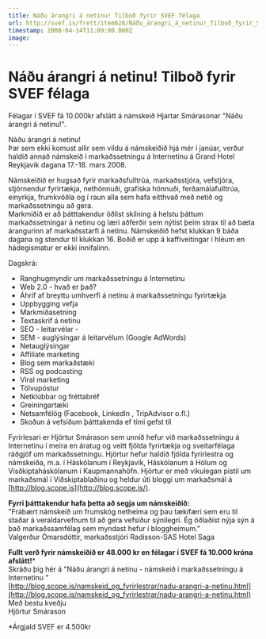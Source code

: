 ```yaml
---
title: Náðu árangri á netinu! Tilboð fyrir SVEF félaga
url: http://svef.is/frett/item628/Náðu_árangri_á_netinu!_Tilboð_fyrir_SVEF_félaga
timestamp: 2008-04-14T11:09:00.000Z
image: 
---
```


# Náðu árangri á netinu! Tilboð fyrir SVEF félaga

Félagar í SVEF fá 10.000kr afslátt á námskeið Hjartar Smárasonar "Náðu árangri á netinu!".

Náðu árangri á netinu!  
Þar sem ekki komust allir sem vildu á námskeiðið hjá mér í janúar, verður haldið annað námskeið í markaðssetningu á Internetinu á Grand Hotel Reykjavik dagana 17.-18\. mars 2008\.

Námskeiðið er hugsað fyrir markaðsfulltrúa, markaðsstjóra, vefstjóra, stjórnendur fyrirtækja, nethönnuði, grafíska hönnuði, ferðamálafulltrúa, einyrkja, frumkvöðla og í raun alla sem hafa eitthvað með netið og markaðssetningu að gera.  
Markmiðið er að þátttakendur öðlist skilning á helstu þáttum markaðssetningar á netinu og læri aðferðir sem nýtist þeim strax til að bæta árangurinn af markaðsstarfi á netinu. Námskeiðið hefst klukkan 9 báða dagana og stendur til klukkan 16\. Boðið er upp á kaffiveitingar í hléum en hádegismatur er ekki innifalinn.

Dagskrá:

*   Ranghugmyndir um markaðssetningu á Internetinu
*   Web 2.0 - hvað er það?
*   Áhrif af breyttu umhverfi á netinu á markaðssetningu fyrirtækja
*   Uppbygging vefja
*   Markmiðasetning
*   Textaskrif á netinu
*   SEO - leitarvélar -
*   SEM - auglýsingar á leitarvélum (Google AdWords)
*   Netauglýsingar
*   Affiliate marketing
*   Blog sem markaðstæki
*   RSS og podcasting
*   Viral marketing
*   Tölvupóstur
*   Netklúbbar og fréttabréf
*   Greiningartæki
*   Netsamfélög (Facebook, LinkedIn , TripAdvisor o.fl.)
*   Skoðun á vefsíðum þátttakenda ef tími gefst til

Fyrirlesari er Hjörtur Smárason sem unnið hefur við markaðssetningu á Internetinu í meira en áratug og veitt fjölda fyrirtækja og sveitarfélaga ráðgjöf um markaðssetningu. Hjörtur hefur haldið fjölda fyrirlestra og námskeiða, m.a. í Háskólanum í Reykjavík, Háskólanum á Hólum og Visðkiptaháskólanum í Kaupmannahöfn. Hjörtur er með vikulegan pistil um markaðsmál í Viðskiptablaðinu og heldur úti bloggi um markaðsmál á [http://blog.scope.is](http://blog.scope.is/).

**Fyrri þátttakendur hafa þetta að segja um námskeiðið:**  
"Frábært námskeið um frumskóg netheima og þau tækifæri sem eru til staðar á veraldarvefnum til að gera vefsíður sýnilegri. Ég öðlaðist nýja sýn á það markaðssamfélag sem myndast hefur í bloggheimum."  
Valgerður Ómarsdóttir, markaðsstjóri Radisson-SAS Hotel Saga

**Fullt verð fyrir námskeiðið er 48.000 kr en félagar í SVEF fá 10.000 króna afslátt!***  
Skráðu þig hér á "Náðu árangri á netinu - námskeið í markaðssetningu á Internetinu "  
[http://blog.scope.is/namskeid_og_fyrirlestrar/nadu-arangri-a-netinu.html](http://blog.scope.is/namskeid_og_fyrirlestrar/nadu-arangri-a-netinu.html)  
Með bestu kveðju  
Hjörtur Smárason

*Árgjald SVEF er 4.500kr
